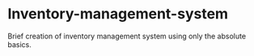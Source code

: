 # Inventory-management-system
Brief creation of inventory management system using only the absolute basics.
